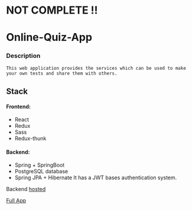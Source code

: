 # NOT COMPLETE !!

# Online-Quiz-App

### Description

    This web application provides the services which can be used to make your own tests and share them with others.

## Stack

#### Frontend:

- React
- Redux
- Sass
- Redux-thunk

#### Backend:

- Spring + SpringBoot
- PostgreSQL database
- Spring JPA + Hibernate
  It has a JWT bases authentication system.
  
 Backend [hosted](https://aykhan-quiz-app-backend.herokuapp.com/api/question/nonsense)
 
 [Full App](https://aykhan-quiz-app-full.herokuapp.com/register)
 
